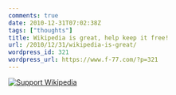 ```yaml
---
comments: true
date: 2010-12-31T07:02:38Z
tags: ["thoughts"]
title: Wikipedia is great, help keep it free!
url: /2010/12/31/wikipedia-is-great/
wordpress_id: 321
wordpress_url: https://www.f-77.com/?p=321
---
```


<a href="https://wikimediafoundation.org/wiki/Support_Wikipedia/en"><img border="0" alt="Support Wikipedia" src="https://upload.wikimedia.org/wikipedia/commons/4/41/Fundraising_2009-horizontal-thanks-en.png" /></a><!--more-->

